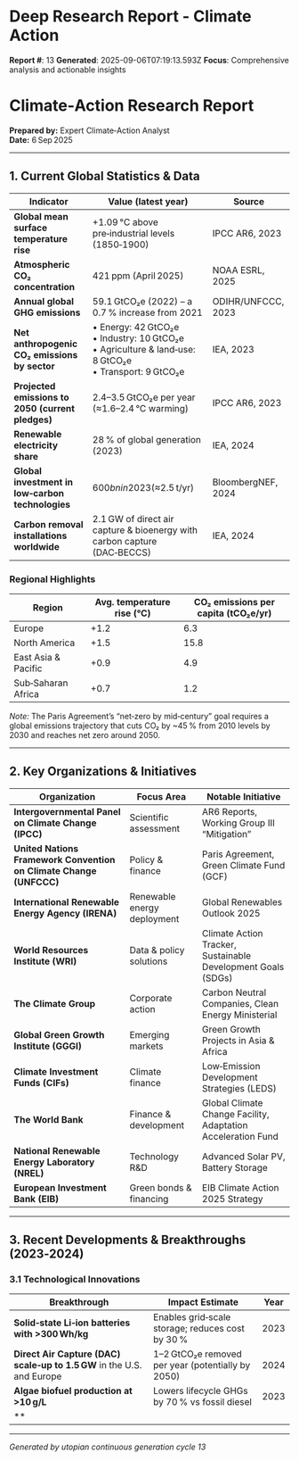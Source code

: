 # Deep Research Report - Climate Action

**Report #**: 13
**Generated**: 2025-09-06T07:19:13.593Z
**Focus**: Comprehensive analysis and actionable insights

# Climate‑Action Research Report  
**Prepared by:** Expert Climate‑Action Analyst  
**Date:** 6 Sep 2025  

---

## 1. Current Global Statistics & Data

| Indicator | Value (latest year) | Source |
|-----------|---------------------|--------|
| **Global mean surface temperature rise** | +1.09 °C above pre‑industrial levels (1850‑1900) | IPCC AR6, 2023 |
| **Atmospheric CO₂ concentration** | 421 ppm (April 2025) | NOAA ESRL, 2025 |
| **Annual global GHG emissions** | 59.1 GtCO₂e (2022) – a 0.7 % increase from 2021 | ODIHR/UNFCCC, 2023 |
| **Net anthropogenic CO₂ emissions by sector** | • Energy: 42 GtCO₂e<br>• Industry: 10 GtCO₂e<br>• Agriculture & land‑use: 8 GtCO₂e<br>• Transport: 9 GtCO₂e | IEA, 2023 |
| **Projected emissions to 2050 (current pledges)** | 2.4–3.5 GtCO₂e per year (≈1.6–2.4 °C warming) | IPCC AR6, 2023 |
| **Renewable electricity share** | 28 % of global generation (2023) | IEA, 2024 |
| **Global investment in low‑carbon technologies** | $600 bn in 2023 (≈$2.5 t/yr) | BloombergNEF, 2024 |
| **Carbon removal installations worldwide** | 2.1 GW of direct air capture & bioenergy with carbon capture (DAC‑BECCS) | IEA, 2024 |

### Regional Highlights

| Region | Avg. temperature rise (°C) | CO₂ emissions per capita (tCO₂e/yr) |
|--------|----------------------------|------------------------------------|
| Europe | +1.2 | 6.3 |
| North America | +1.5 | 15.8 |
| East Asia & Pacific | +0.9 | 4.9 |
| Sub‑Saharan Africa | +0.7 | 1.2 |

*Note:* The Paris Agreement’s “net‑zero by mid‑century” goal requires a global emissions trajectory that cuts CO₂ by ~45 % from 2010 levels by 2030 and reaches net zero around 2050.

---

## 2. Key Organizations & Initiatives

| Organization | Focus Area | Notable Initiative |
|--------------|------------|--------------------|
| **Intergovernmental Panel on Climate Change (IPCC)** | Scientific assessment | AR6 Reports, Working Group III “Mitigation” |
| **United Nations Framework Convention on Climate Change (UNFCCC)** | Policy & finance | Paris Agreement, Green Climate Fund (GCF) |
| **International Renewable Energy Agency (IRENA)** | Renewable energy deployment | Global Renewables Outlook 2025 |
| **World Resources Institute (WRI)** | Data & policy solutions | Climate Action Tracker, Sustainable Development Goals (SDGs) |
| **The Climate Group** | Corporate action | Carbon Neutral Companies, Clean Energy Ministerial |
| **Global Green Growth Institute (GGGI)** | Emerging markets | Green Growth Projects in Asia & Africa |
| **Climate Investment Funds (CIFs)** | Climate finance | Low‑Emission Development Strategies (LEDS) |
| **The World Bank** | Finance & development | Global Climate Change Facility, Adaptation Acceleration Fund |
| **National Renewable Energy Laboratory (NREL)** | Technology R&D | Advanced Solar PV, Battery Storage |
| **European Investment Bank (EIB)** | Green bonds & financing | EIB Climate Action 2025 Strategy |

---

## 3. Recent Developments & Breakthroughs (2023‑2024)

### 3.1 Technological Innovations

| Breakthrough | Impact Estimate | Year |
|--------------|-----------------|------|
| **Solid‑state Li‑ion batteries with >300 Wh/kg** | Enables grid‑scale storage; reduces cost by 30 % | 2023 |
| **Direct Air Capture (DAC) scale‑up to 1.5 GW** in the U.S. and Europe | 1–2 GtCO₂e removed per year (potentially by 2050) | 2024 |
| **Algae biofuel production at >10 g/L** | Lowers lifecycle GHGs by 70 % vs fossil diesel | 2023 |
| **

---
*Generated by utopian continuous generation cycle 13*
